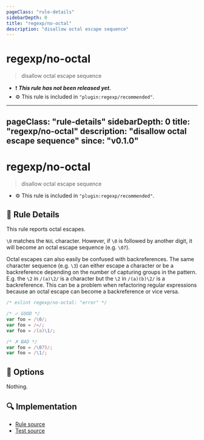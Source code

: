 ```yaml
---
pageClass: "rule-details"
sidebarDepth: 0
title: "regexp/no-octal"
description: "disallow octal escape sequence"
---
```

# regexp/no-octal

> disallow octal escape sequence

- :exclamation: <badge text="This rule has not been released yet." vertical="middle" type="error"> ***This rule has not been released yet.*** </badge>
- :gear: This rule is included in `"plugin:regexp/recommended"`.

---
pageClass: "rule-details"
sidebarDepth: 0
title: "regexp/no-octal"
description: "disallow octal escape sequence"
since: "v0.1.0"
---
# regexp/no-octal

> disallow octal escape sequence

- :gear: This rule is included in `"plugin:regexp/recommended"`.

## :book: Rule Details

This rule reports octal escapes.

`\0` matches the `NUL` character. However, if `\0` is followed by another digit, it will become an octal escape sequence (e.g. `\07`).

Octal escapes can also easily be confused with backreferences. The same character sequence (e.g. `\3`) can either escape a character or be a backreference depending on the number of capturing groups in the pattern. E.g. the `\2` in `/(a)\2/` is a character but the `\2` in `/(a)(b)\2/` is a backreference. This can be a problem when refactoring regular expressions because an octal escape can become a backreference or vice versa.

<eslint-code-block>

```js
/* eslint regexp/no-octal: "error" */

/* ✓ GOOD */
var foo = /\0/;
var foo = /=/;
var foo = /(a)\1/;

/* ✗ BAD */
var foo = /\075/;
var foo = /\1/;
```

</eslint-code-block>

## :wrench: Options

Nothing.

## :mag: Implementation

- [Rule source](https://github.com/ota-meshi/eslint-plugin-regexp/blob/master/lib/rules/no-octal.ts)
- [Test source](https://github.com/ota-meshi/eslint-plugin-regexp/blob/master/tests/lib/rules/no-octal.ts)

